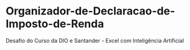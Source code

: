 # Organizador-de-Declaracao-de-Imposto-de-Renda
 Desafio do Curso da DIO e Santander - Excel com Inteligência Artificial
